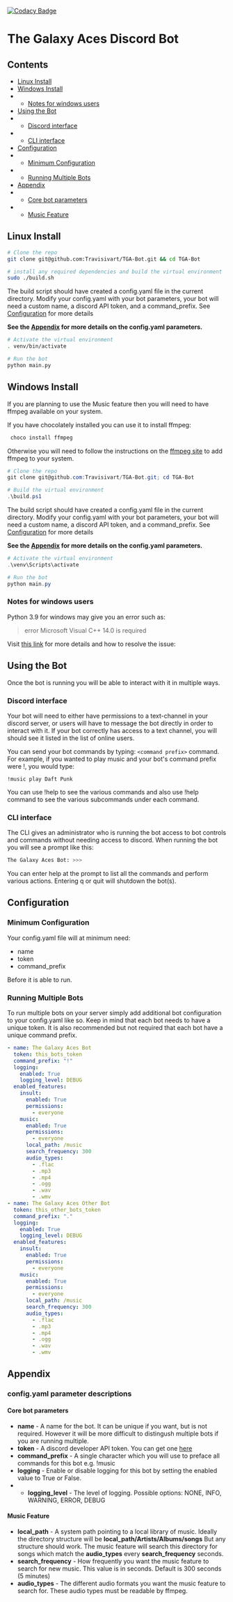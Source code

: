 [![Codacy Badge](https://app.codacy.com/project/badge/Grade/0d18ec4c208743df8101d08d4ce71b82)](https://www.codacy.com?utm_source=github.com&utm_medium=referral&utm_content=Travisivart/TGA-Bot&utm_campaign=Badge_Grade)

# The Galaxy Aces Discord Bot

## Contents

-   [Linux Install](#linux-install)
-   [Windows Install](#windows-install)
-   -   [Notes for windows users](#notes-for-windows-users)
-   [Using the Bot](#using-the-bot)
-   -   [Discord interface](#discord-interface)
-   -   [CLI interface](#cli-interface)
-   [Configuration](#configuration)
-   -   [Minimum Configuration](#minimum-configuration)
-   -   [Running Multiple Bots](#running-multiple-bots)
-   [Appendix](#appendix)
-   -   [Core bot parameters](#core-bot-parameters)
-   -   [Music Feature](#music-feature)

## Linux Install

```sh
# Clone the repo
git clone git@github.com:Travisivart/TGA-Bot.git && cd TGA-Bot

# install any required dependencies and build the virtual environment
sudo ./build.sh
```

The build script should have created a config.yaml file in the current directory.
Modify your config.yaml with your bot parameters, your bot will need a custom name,
a discord API token, and a command_prefix.
See [Configuration](#configuration) for more details

**See the [Appendix](#appendix) for more details on the config.yaml parameters.**

```sh
# Activate the virtual environment
. venv/bin/activate

# Run the bot
python main.py
```

## Windows Install

If you are planning to use the Music feature then you will need to have ffmpeg available on your system.

If you have chocolately installed you can use it to install ffmpeg:

```powershell
 choco install ffmpeg
```

Otherwise you will need to follow the instructions on the [ffmpeg site](https://ffmpeg.org/) to add ffmpeg to your system.

```powershell
# Clone the repo
git clone git@github.com:Travisivart/TGA-Bot.git; cd TGA-Bot

# Build the virtual environment
.\build.ps1

```

The build script should have created a config.yaml file in the current directory.
Modify your config.yaml with your bot parameters, your bot will need a custom name,
a discord API token, and a command_prefix.
See [Configuration](#configuration) for more details

**See the [Appendix](#appendix) for more details on the config.yaml parameters.**

```powershell
# Activate the virtual environment
.\venv\Scripts\activate

# Run the bot
python main.py
```

### Notes for windows users

Python 3.9 for windows may give you an error such as:

> error Microsoft Visual C++ 14.0 is required

Visit [this link](https://www.scivision.dev/python-windows-visual-c-14-required/) for more details and how to resolve the issue:

## Using the Bot

Once the bot is running you will be able to interact with it in multiple ways.

### Discord interface

Your bot will need to either have permissions to a text-channel in your discord server, or users will have to message the bot directly in order to interact with it. If your bot correctly has access to a text channel, you will should see it listed in the list of online users.

You can send your bot commands by typing: `<command prefix>` command. For example, if you wanted to play music and your bot's command prefix were !, you would type:

`!music play Daft Punk`

You can use !help to see the various commands and also use !help command to see the various subcommands under each command.

### CLI interface

The CLI gives an administrator who is running the bot access to bot controls and commands without needing access to discord. When running the bot you will see a prompt like this:

```sh
The Galaxy Aces Bot: >>>
```

You can enter help at the prompt to list all the commands and perform various actions. Entering q or quit will shutdown the bot(s).

## Configuration

### Minimum Configuration

Your config.yaml file will at minimum need:

-   name
-   token
-   command_prefix

Before it is able to run.

### Running Multiple Bots

To run multiple bots on your server simply add additional bot configuration to your config.yaml like so.
Keep in mind that each bot needs to have a unique token.
It is also recommended but not required that each bot have a unique command prefix.

```yaml
- name: The Galaxy Aces Bot
  token: this_bots_token
  command_prefix: "!"
  logging:
    enabled: True
    logging_level: DEBUG
  enabled_features:
    insult:
      enabled: True
      permissions:
        - everyone
    music:
      enabled: True
      permissions:
        - everyone
      local_path: /music
      search_frequency: 300
      audio_types:
        - .flac
        - .mp3
        - .mp4
        - .ogg
        - .wav
        - .wmv
- name: The Galaxy Aces Other Bot
  token: this_other_bots_token
  command_prefix: "."
  logging:
    enabled: True
    logging_level: DEBUG
  enabled_features:
    insult:
      enabled: True
      permissions:
        - everyone
    music:
      enabled: True
      permissions:
        - everyone
      local_path: /music
      search_frequency: 300
      audio_types:
        - .flac
        - .mp3
        - .mp4
        - .ogg
        - .wav
        - .wmv
```

## Appendix

### config.yaml parameter descriptions

#### Core bot parameters

-   **name** - A name for the bot. It can be unique if you want, but is not required. However it will be more difficult to distingush multiple bots if you are running multiple.
-   **token** - A discord developer API token. You can get one [here](https://discord.com/developers/applications)
-   **command_prefix** - A single character which you will use to preface all commands for this bot e.g. !music
-   **logging** - Enable or disable logging for this bot by setting the enabled value to True or False.
-   -   **logging_level** - The level of logging. Possible options: NONE, INFO, WARNING, ERROR, DEBUG

#### Music Feature

-   **local_path** - A system path pointing to a local library of music. Ideally the directory structure will be **local_path/Artists/Albums/songs** But any structure should work. The music feature will search this directory for songs which match the **audio_types** every **search_frequency** seconds.
-   **search_frequency** - How frequently you want the music feature to search for new music. This value is in seconds. Default is 300 seconds (5 minutes)
-   **audio_types** - The different audio formats you want the music feature to search for. These audio types must be readable by ffmpeg.
